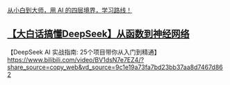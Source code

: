 [从小白到大师，用 AI 的四层境界，学习路线！](https://v.douyin.com/dQEV5ajZqXM/)


## [【大白话搞懂DeepSeek】从函数到神经网络](https://b23.tv/simn9R2)


【DeepSeek AI 实战指南: 25个项目带你从入门到精通】 https://www.bilibili.com/video/BV1dsN7e7EZ4/?share_source=copy_web&vd_source=9c1e19a73fa7bd23bb37aa8d7467d862
